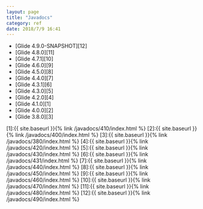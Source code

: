 ```yaml
---
layout: page
title: "Javadocs"
category: ref
date: 2018/7/9 16:41
---
```


* [Glide 4.9.0-SNAPSHOT][12]
* [Glide 4.8.0][11]
* [Glide 4.7.1][10]
* [Glide 4.6.0][9]
* [Glide 4.5.0][8]
* [Glide 4.4.0][7]
* [Glide 4.3.1][6]
* [Glide 4.3.0][5]
* [Glide 4.2.0][4]
* [Glide 4.1.0][1]
* [Glide 4.0.0][2]
* [Glide 3.8.0][3]

[1]:{{ site.baseurl }}{% link /javadocs/410/index.html %}
[2]:{{ site.baseurl }}{% link /javadocs/400/index.html %}
[3]:{{ site.baseurl }}{% link /javadocs/380/index.html %}
[4]:{{ site.baseurl }}{% link /javadocs/420/index.html %}
[5]:{{ site.baseurl }}{% link /javadocs/430/index.html %}
[6]:{{ site.baseurl }}{% link /javadocs/431/index.html %}
[7]:{{ site.baseurl }}{% link /javadocs/440/index.html %}
[8]:{{ site.baseurl }}{% link /javadocs/450/index.html %}
[9]:{{ site.baseurl }}{% link /javadocs/460/index.html %}
[10]:{{ site.baseurl }}{% link /javadocs/470/index.html %}
[11]:{{ site.baseurl }}{% link /javadocs/480/index.html %}
[12]:{{ site.baseurl }}{% link /javadocs/490/index.html %}



